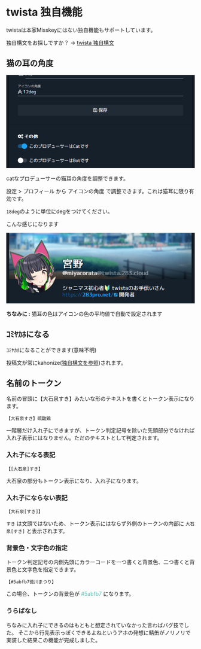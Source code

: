 # twista 独自機能

twistaは本家Misskeyにはない独自機能もサポートしています。

独自構文をお探しですか？ → [twista 独自構文](syntax.md)

## 猫の耳の角度

![catear](./catear.png)

catなプロデューサーの猫耳の角度を調整できます。

設定 > プロフィール から アイコンの角度 で調整できます。これは猫耳に限り有効です。

`18deg`のように単位にdegをつけてください。

こんな感じになります

![catear_sample](./catear_sample.png)

**ちなみに :** 猫耳の色はアイコンの色の平均値で自動で設定されます

## ｺﾐﾔｶﾎになる
ｺﾐﾔｶﾎになることができます(意味不明)

投稿文が常にkahonize([独自構文を参照](syntax.md))されます。

## 名前のトークン

名前の冒頭に【大石泉すき】みたいな形のテキストを書くとトークン表示になります。

```
【大石泉すき】硫酸鶏
```

一階層だけ入れ子にできますが、トークン判定記号を除いた先頭部分でなければ入れ子表示にはなりません。ただのテキストとして判定されます。

### 入れ子になる表記
```
【[大石泉]すき】
```
大石泉の部分もトークン表示になり、入れ子になります。

### 入れ子にならない表記
```
【大石泉[すき]】
```
`すき` は文頭ではないため、トークン表示にはならず外側のトークンの内部に `大石泉[すき]` と表示されます。

### 背景色・文字色の指定
トークン判定記号の内側先頭にカラーコードを一つ書くと背景色、二つ書くと背景色と文字色を指定できます。

```
【#5abfb7徳川まつり】
```
この場合、トークンの背景色が <span style="color:#5abfb7">#5abfb7</span> になります。

### うらばなし
ちなみに入れ子にできるのはもともと想定されていなかった言わばバグ技でした。
そこから行先表示っぽくできるよねというアホの発想に鯖缶がノリノリで実装した結果この機能が完成しました。
